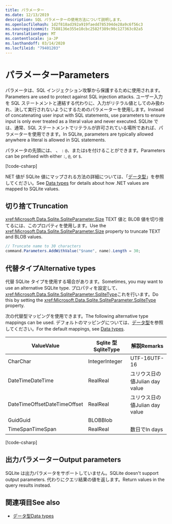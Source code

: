 ```yaml
---
title: パラメーター
ms.date: 12/13/2019
description: SQL パラメーターの使用方法について説明します。
ms.openlocfilehash: 1d2f818ad392a919faedd785394de28a9c6f56c3
ms.sourcegitcommit: 7588136e355e10cbc2582f389c90c127363c02a5
ms.translationtype: MT
ms.contentlocale: ja-JP
ms.lasthandoff: 03/14/2020
ms.locfileid: "79401203"
---
```

# <a name="parameters"></a><span data-ttu-id="5189b-103">パラメーター</span><span class="sxs-lookup"><span data-stu-id="5189b-103">Parameters</span></span>

<span data-ttu-id="5189b-104">パラメータは、SQL インジェクション攻撃から保護するために使用されます。</span><span class="sxs-lookup"><span data-stu-id="5189b-104">Parameters are used to protect against SQL injection attacks.</span></span> <span data-ttu-id="5189b-105">ユーザー入力を SQL ステートメントと連結する代わりに、入力がリテラル値としてのみ扱われ、決して実行されないようにするためのパラメーターを使用します。</span><span class="sxs-lookup"><span data-stu-id="5189b-105">Instead of concatenating user input with SQL statements, use parameters to ensure input is only ever treated as a literal value and never executed.</span></span> <span data-ttu-id="5189b-106">SQLite では、通常、SQL ステートメントでリテラルが許可されている場所であれば、パラメーターを使用できます。</span><span class="sxs-lookup"><span data-stu-id="5189b-106">In SQLite, parameters are typically allowed anywhere a literal is allowed in SQL statements.</span></span>

<span data-ttu-id="5189b-107">パラメータの先頭には、 、 `:` `@`、または`$`を付けることができます。</span><span class="sxs-lookup"><span data-stu-id="5189b-107">Parameters can be prefixed with either `:`, `@`, or `$`.</span></span>

[!code-csharp[](../../../../samples/snippets/standard/data/sqlite/HelloWorldSample/Program.cs?name=snippet_Parameter)]

<span data-ttu-id="5189b-108">NET 値が SQLite 値にマップされる方法の詳細については、「[データ型](types.md)」を参照してください。</span><span class="sxs-lookup"><span data-stu-id="5189b-108">See [Data types](types.md) for details about how .NET values are mapped to SQLite values.</span></span>

## <a name="truncation"></a><span data-ttu-id="5189b-109">切り捨て</span><span class="sxs-lookup"><span data-stu-id="5189b-109">Truncation</span></span>

<span data-ttu-id="5189b-110"><xref:Microsoft.Data.Sqlite.SqliteParameter.Size> TEXT 値と BLOB 値を切り捨てるには、このプロパティを使用します。</span><span class="sxs-lookup"><span data-stu-id="5189b-110">Use the <xref:Microsoft.Data.Sqlite.SqliteParameter.Size> property to truncate TEXT and BLOB values.</span></span>

```csharp
// Truncate name to 30 characters
command.Parameters.AddWithValue("$name", name).Length = 30;
```

## <a name="alternative-types"></a><span data-ttu-id="5189b-111">代替タイプ</span><span class="sxs-lookup"><span data-stu-id="5189b-111">Alternative types</span></span>

<span data-ttu-id="5189b-112">代替 SQLite タイプを使用する場合があります。</span><span class="sxs-lookup"><span data-stu-id="5189b-112">Sometimes, you may want to use an alternative SQLite type.</span></span> <span data-ttu-id="5189b-113">プロパティを設定して、<xref:Microsoft.Data.Sqlite.SqliteParameter.SqliteType>これを行います。</span><span class="sxs-lookup"><span data-stu-id="5189b-113">Do this by setting the <xref:Microsoft.Data.Sqlite.SqliteParameter.SqliteType> property.</span></span>

<span data-ttu-id="5189b-114">次の代替型マッピングを使用できます。</span><span class="sxs-lookup"><span data-stu-id="5189b-114">The following alternative type mappings can be used.</span></span> <span data-ttu-id="5189b-115">デフォルトのマッピングについては、[データ型](types.md)を参照してください。</span><span class="sxs-lookup"><span data-stu-id="5189b-115">For the default mappings, see [Data types](types.md).</span></span>

| <span data-ttu-id="5189b-116">Value</span><span class="sxs-lookup"><span data-stu-id="5189b-116">Value</span></span>          | <span data-ttu-id="5189b-117">Sqlite 型</span><span class="sxs-lookup"><span data-stu-id="5189b-117">SqliteType</span></span> | <span data-ttu-id="5189b-118">解説</span><span class="sxs-lookup"><span data-stu-id="5189b-118">Remarks</span></span>          |
| -------------- | ---------- | ---------------- |
| <span data-ttu-id="5189b-119">Char</span><span class="sxs-lookup"><span data-stu-id="5189b-119">Char</span></span>           | <span data-ttu-id="5189b-120">Integer</span><span class="sxs-lookup"><span data-stu-id="5189b-120">Integer</span></span>    | <span data-ttu-id="5189b-121">UTF-16</span><span class="sxs-lookup"><span data-stu-id="5189b-121">UTF-16</span></span>           |
| <span data-ttu-id="5189b-122">DateTime</span><span class="sxs-lookup"><span data-stu-id="5189b-122">DateTime</span></span>       | <span data-ttu-id="5189b-123">Real</span><span class="sxs-lookup"><span data-stu-id="5189b-123">Real</span></span>       | <span data-ttu-id="5189b-124">ユリウス日の値</span><span class="sxs-lookup"><span data-stu-id="5189b-124">Julian day value</span></span> |
| <span data-ttu-id="5189b-125">DateTimeOffset</span><span class="sxs-lookup"><span data-stu-id="5189b-125">DateTimeOffset</span></span> | <span data-ttu-id="5189b-126">Real</span><span class="sxs-lookup"><span data-stu-id="5189b-126">Real</span></span>       | <span data-ttu-id="5189b-127">ユリウス日の値</span><span class="sxs-lookup"><span data-stu-id="5189b-127">Julian day value</span></span> |
| <span data-ttu-id="5189b-128">Guid</span><span class="sxs-lookup"><span data-stu-id="5189b-128">Guid</span></span>           | <span data-ttu-id="5189b-129">BLOB</span><span class="sxs-lookup"><span data-stu-id="5189b-129">Blob</span></span>       |                  |
| <span data-ttu-id="5189b-130">TimeSpan</span><span class="sxs-lookup"><span data-stu-id="5189b-130">TimeSpan</span></span>       | <span data-ttu-id="5189b-131">Real</span><span class="sxs-lookup"><span data-stu-id="5189b-131">Real</span></span>       | <span data-ttu-id="5189b-132">数日で</span><span class="sxs-lookup"><span data-stu-id="5189b-132">In days</span></span>          |

[!code-csharp[](../../../../samples/snippets/standard/data/sqlite/DateAndTimeSample/Program.cs?name=snippet_SqliteType)]

## <a name="output-parameters"></a><span data-ttu-id="5189b-133">出力パラメーター</span><span class="sxs-lookup"><span data-stu-id="5189b-133">Output parameters</span></span>

<span data-ttu-id="5189b-134">SQLite は出力パラメータをサポートしていません。</span><span class="sxs-lookup"><span data-stu-id="5189b-134">SQLite doesn't support output parameters.</span></span> <span data-ttu-id="5189b-135">代わりにクエリ結果の値を返します。</span><span class="sxs-lookup"><span data-stu-id="5189b-135">Return values in the query results instead.</span></span>

## <a name="see-also"></a><span data-ttu-id="5189b-136">関連項目</span><span class="sxs-lookup"><span data-stu-id="5189b-136">See also</span></span>

* [<span data-ttu-id="5189b-137">データ型</span><span class="sxs-lookup"><span data-stu-id="5189b-137">Data types</span></span>](types.md)
